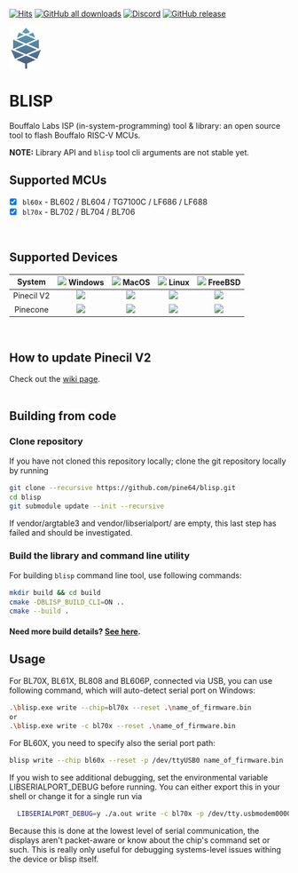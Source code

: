 [![Hits](https://hits.seeyoufarm.com/api/count/incr/badge.svg?url=https%3A%2F%2Fgithub.com%2Fpine64%2Fblisp&count_bg=%235791AC&title_bg=%23555555&icon=airplayaudio.svg&icon_color=%23D2D9DD&title=hits&edge_flat=false)](https://github.com/pine64/blisp/wiki/Update-Pinecil-V2)
[![GitHub all downloads](https://img.shields.io/github/downloads/pine64/blisp/total?color=5791ac&logo=docusign&logoColor=white)](https://github.com/pine64/blisp/releases/tag/v0.0.3)
[![Discord](https://img.shields.io/discord/463237927984693259?color=5791ac&logo=discord&logoColor=white)](https://discord.com/invite/pine64)
[![GitHub release](https://img.shields.io/github/v/release/pine64/blisp?color=5791ac)](https://github.com/pine64/blisp/releases/tag/v0.0.3)

<img src="./img/Gradient-white-blue-03.png" align="left" width="60" > <br clear="left" />
# BLISP 

Bouffalo Labs ISP (in-system-programming) tool & library: an open source tool to flash Bouffalo RISC-V MCUs.

**NOTE:** Library API and `blisp` tool cli arguments are not stable yet.
<br>

## Supported MCUs
- [x] `bl60x` - BL602 / BL604 / TG7100C / LF686 / LF688
- [x] `bl70x` - BL702 / BL704 / BL706
<br>

## Supported Devices 
 | System  | <img width="15" src="https://cdn.simpleicons.org/Windows11/5791ac" /> Windows | <img width="15" src="https://cdn.simpleicons.org/Apple/5791ac" /> MacOS| <img width="17" src="https://cdn.simpleicons.org/Linux/5791ac" /> Linux| <img width="15" src="https://cdn.simpleicons.org/Freebsd/5791ac" /> FreeBSD |
 | :-----: | :------: | :------: | :------: | :------: |
 | Pinecil V2  |<img width="22" src="https://cdn.simpleicons.org/cachet/5791ac" />|<img width="22" src="https://cdn.simpleicons.org/cachet/5791ac" />| <img width="22" src="https://cdn.simpleicons.org/cachet/5791ac" />| <img width="22" src="https://cdn.simpleicons.org/cachet/5791ac" /> |
 | Pinecone  |<img width="22" src="https://cdn.simpleicons.org/cachet/5791ac" />|<img width="22" src="https://cdn.simpleicons.org/cachet/5791ac" />|<img width="22" src="https://cdn.simpleicons.org/cachet/5791ac" />| <img width="22" src="https://cdn.simpleicons.org/cachet/5791ac" /> |
 <br>
 
## How to update Pinecil V2

Check out the [wiki page](https://github.com/pine64/blisp/wiki/Update-Pinecil-V2).
<br><br>

## Building from code

### Clone repository

If you have not cloned this repository locally; clone the git repository locally by running

```bash
git clone --recursive https://github.com/pine64/blisp.git
cd blisp
git submodule update --init --recursive
```

If vendor/argtable3 and vendor/libserialport/ are empty, this last step has
failed and should be investigated.

### Build the library and command line utility

For building `blisp` command line tool, use following commands:

```bash
mkdir build && cd build
cmake -DBLISP_BUILD_CLI=ON ..
cmake --build .
```
#### Need more build details? [See here](https://github.com/pine64/blisp/wiki/Update-Pinecil-V2#build-blisp-flasher-from-code).

## Usage

For BL70X, BL61X, BL808 and BL606P, connected via USB, you can use following command, which will auto-detect serial port on Windows:

```bash
.\blisp.exe write --chip=bl70x --reset .\name_of_firmware.bin
or
.\blisp.exe write -c bl70x --reset .\name_of_firmware.bin
```

For BL60X, you need to specify also the serial port path:

```bash
blisp write --chip bl60x --reset -p /dev/ttyUSB0 name_of_firmware.bin
```

If you wish to see additional debugging, set the environmental
variable LIBSERIALPORT_DEBUG before running. You can either export this
in your shell or change it for a single run via

```bash
  LIBSERIALPORT_DEBUG=y ./a.out write -c bl70x -p /dev/tty.usbmodem0000000200001
```

Because this is done at the lowest level of serial communication, the
displays aren't packet-aware or know about the chip's command set or such.
This is really only useful for debugging systems-level issues withing
the device or blisp itself.
